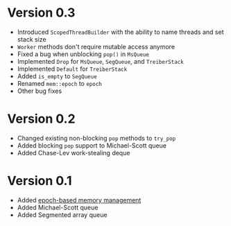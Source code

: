 # Version 0.3

- Introduced `ScopedThreadBuilder` with the ability to name threads and set stack size
- `Worker` methods don't require mutable access anymore
- Fixed a bug when unblocking `pop()` in `MsQueue`
- Implemented `Drop` for `MsQueue`, `SegQueue`, and `TreiberStack`
- Implemented `Default` for `TreiberStack`
- Added `is_empty` to `SegQueue`
- Renamed `mem::epoch` to `epoch`
- Other bug fixes

# Version 0.2

- Changed existing non-blocking `pop` methods to `try_pop`
- Added blocking `pop` support to Michael-Scott queue
- Added Chase-Lev work-stealing deque

# Version 0.1

- Added [epoch-based memory management](http://aturon.github.io/blog/2015/08/27/epoch/)
- Added Michael-Scott queue
- Added Segmented array queue
